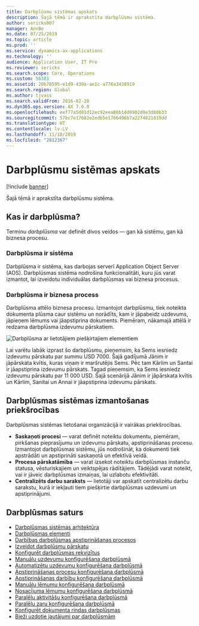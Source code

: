 ```yaml
---
title: Darbplūsmu sistēmas apskats
description: Šajā tēmā ir aprakstīta darbplūsmu sistēma.
author: sericks007
manager: AnnBe
ms.date: 07/25/2019
ms.topic: article
ms.prod: ''
ms.service: dynamics-ax-applications
ms.technology: ''
audience: Application User, IT Pro
ms.reviewer: sericks
ms.search.scope: Core, Operations
ms.custom: 56381
ms.assetid: 20b78595-e1d9-439a-ae1c-a776a3438919
ms.search.region: Global
ms.author: tjvass
ms.search.validFrom: 2016-02-28
ms.dyn365.ops.version: AX 7.0.0
ms.openlocfilehash: eef77a5d81d12ec92eea86b1dd9902d9e3d80b33
ms.sourcegitcommit: 57bc7e17682e2edb5e1766496b7a22f4621819dd
ms.translationtype: HT
ms.contentlocale: lv-LV
ms.lasthandoff: 11/18/2019
ms.locfileid: "2812367"
---
```

# <a name="workflow-system-overview"></a>Darbplūsmu sistēmas apskats

[!include [banner](../includes/banner.md)]

Šajā tēmā ir aprakstīta darbplūsmu sistēma.

## <a name="what-is-workflow"></a>Kas ir darbplūsma?

Terminu *darbplūsma* var definēt divos veidos — gan kā sistēmu, gan kā biznesa procesu.

### <a name="workflow-is-a-system"></a>Darbplūsma ir sistēma

Darbplūsma ir sistēma, kas darbojas serverī Application Object Server (AOS). Darbplūsmas sistēma nodrošina funkcionalitāti, kuru jūs varat izmantot, lai izveidotu individuālas darbplūsmas vai biznesa procesus.

### <a name="workflow-is-a-business-process"></a>Darbplūsma ir biznesa process

Darbplūsma attēlo biznesa procesu. Izmantojot darbplūsmu, tiek noteikta dokumenta plūsma caur sistēmu un norādīts, kam ir jāpabeidz uzdevums, jāpieņem lēmums vai jāapstiprina dokuments. Piemēram, nākamajā attēlā ir redzama darbplūsma izdevumu pārskatiem.

![Darbplūsma ar lietotājiem piešķirtajiem elementiem](./media/workflow_user.gif)

Lai varētu labāk izprast šo darbplūsmu, pieņemsim, ka Sems iesniedz izdevumu pārskatu par summu USD 7000. Šajā gadījumā Jānim ir jāpārskata kvītis, kuras viņam ir maršrutējis Sems. Pēc tam Kārlim un Santai ir jāapstiprina izdevumu pārskats. Tagad pieņemsim, ka Sems iesniedz izdevumu pārskatu par 11 000 USD. Šajā scenārijā Jānim ir jāpārskata kvītis un Kārlim, Sanitai un Annai ir jāapstiprina izdevumu pārskats.

## <a name="benefits-of-using-the-workflow-system"></a>Darbplūsmas sistēmas izmantošanas priekšrocības

Darbplūsmas sistēmas lietošanai organizācijā ir vairākas priekšrocības.

- **Saskaņoti procesi** — varat definēt noteiktu dokumentu, piemēram, pirkšanas pieprasījumu un izdevumu pārskatu, apstiprināšanas procesu. Izmantojot darbplūsmas sistēmu, jūs nodrošināt, ka dokumenti tiek apstrādāti un apstiprināti saskaņotā un efektīvā veidā.
- **Procesa pārskatāmība** — varat izsekot noteiktu darbplūsmas instanču statusa, vēsturiskajiem un veiktspējas rādītājiem. Tādējādi varat noteikt, vai ir jāveic darbplūsmas izmaiņas, lai uzlabotu efektivitāti.
- **Centralizēts darbu saraksts** — lietotāji var apskatīt centralizētu darbu sarakstu, kurā ir iekļauti tiem piešķirtie darbplūsmas uzdevumi un apstiprinājumi.


## <a name="workflow-content"></a>Darbplūsmas saturs

+ [Darbplūsmas sistēmas arhitektūra](workflow-system-architecture.md)
+ [Darbplūsmas elementi](workflow-elements.md)
+ [Darbības darbplūsmas apstiprināšanas procesos](workflow-actions.md)
+ [Izveidot darbplūsmu pārskatu](create-workflow.md)
+ [Konfigurēt darbplūsmas rekvizītus](configure-workflow-properties.md)
+ [Manuālu uzdevumu konfigurēšana darbplūsmā](configure-manual-task-workflow.md)
+ [Automatizētu uzdevumu konfigurēšana darbplūsmā](configure-automated-task-workflow.md)
+ [Apstiprināšanas procesu konfigurēšana darbplūsmā](configure-approval-process-workflow.md)
+ [Apstiprināšanas darbību konfigurēšana darbplūsmā](configure-approval-step-workflow.md)
+ [Manuālu lēmumu konfigurēšana darbplūsmā](configure-manual-decision-workflow.md)
+ [Nosacījuma lēmumu konfigurēšana darbplūsmā](configure-conditional-decision-workflow.md)
+ [Paralēlu aktivitāšu konfigurēšana darbplūsmā](configure-parallel-activity-workflow.md)
+ [Paralēlu zaru konfigurēšana darbplūsmā](configure-parallel-branch-workflow.md)
+ [Konfigurēt dokumenta rindas darbplūsmas](configure-line-item-workflow.md)
+ [Bieži uzdotie jautājumi par darbplūsmām](workflow-FAQ.md)
